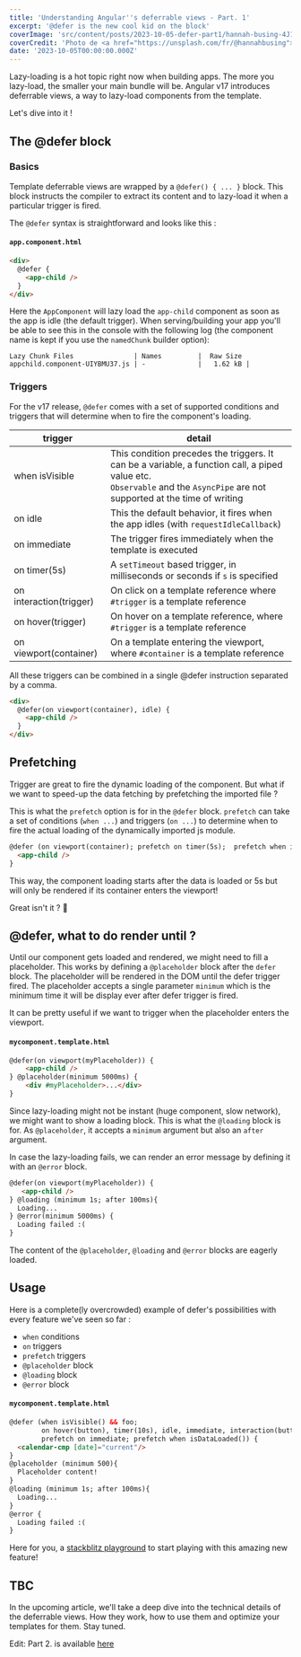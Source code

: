 ```yaml
---
title: 'Understanding Angular''s deferrable views - Part. 1'
excerpt: '@defer is the new cool kid on the block'
coverImage: 'src/content/posts/2023-10-05-defer-part1/hannah-busing-4J16oO4MmXs-unsplash.jpg'
coverCredit: 'Photo de <a href="https://unsplash.com/fr/@hannahbusing">Hannah Busing</a> sur <a href="https://unsplash.com/fr/photos/4J16oO4MmXs">Unsplash</a>'
date: '2023-10-05T00:00:00.000Z'
---
```


Lazy-loading is a hot topic right now when building apps. The more you lazy-load, the smaller your main bundle will be. Angular v17 introduces deferrable views, a way to lazy-load components from the template.

Let's dive into it !

## The @defer block

### Basics

Template deferrable views are wrapped by a `@defer() { ... }` block. This block instructs the compiler to extract its content and to lazy-load it when a particular trigger is fired.

The `@defer` syntax is straightforward and looks like this :

#### **`app.component.html`**

```html
<div>
  @defer {
    <app-child />
  }
</div>
```

Here the `AppComponent` will lazy load the `app-child` component as soon as the app is idle (the default trigger).
When serving/building your app you'll be able to see this in the console with the following log (the
component name is kept if you use the `namedChunk` builder option):

```text
Lazy Chunk Files               | Names         |  Raw Size
appchild.component-UIYBMU37.js | -             |   1.62 kB |
```

### Triggers

For the v17 release, `@defer` comes with a set of supported conditions and triggers that will determine when to fire the component's loading.

| trigger                 | detail                                                                                                                                                                         |
| ----------------------- | ------------------------------------------------------------------------------------------------------------------------------------------------------------------------------ |
| when isVisible          | This condition precedes the triggers. It can be a variable, a function call, a piped value etc. <br> `Observable` and the `AsyncPipe` are not supported at the time of writing |
| on idle                 | This the default behavior, it fires when the app idles (with `requestIdleCallback`)                                                                                            |
| on immediate            | The trigger fires immediately when the template is executed                                                                                                                    |
| on timer(5s)            | A `setTimeout` based trigger, in milliseconds or seconds if `s` is specified                                                                                                   |
| on interaction(trigger) | On click on a template reference where `#trigger` is a template reference                                                                                                      |
| on hover(trigger)       | On hover on a template reference, where `#trigger` is a template reference                                                                                                     |
| on viewport(container)  | On a template entering the viewport, where `#container` is a template reference                                                                                                |

All these triggers can be combined in a single @defer instruction separated by a comma.

```html
<div>
  @defer(on viewport(container), idle) {
    <app-child />
  }
</div>
```

## Prefetching

Trigger are great to fire the dynamic loading of the component. But what if we want to speed-up the data fetching by prefetching the imported file ?

This is what the `prefetch` option is for in the `@defer` block.
`prefetch` can take a set of conditions (`when ...`) and triggers (`on ...`) to determine when to fire the actual loading of the dynamically imported js module.  

```html
@defer (on viewport(container); prefetch on timer(5s);  prefetch when isDataLoaded()){
  <app-child />
}
```

This way, the component loading starts after the data is loaded or 5s but will only be rendered if its container enters the viewport!

Great isn't it ? 🚀

## @defer, what to do render until ?

Until our component gets loaded and rendered, we might need to fill a placeholder. This works by defining a
`@placeholder` block after the `defer` block. The placeholder will be rendered in the DOM until the defer trigger fired.
The placeholder accepts a single parameter `minimum` which is the minimum time it will be display ever after defer trigger is fired.

It can be pretty useful if we want to trigger when the placeholder enters the viewport.

#### **`mycomponent.template.html`**

```html
@defer(on viewport(myPlaceholder)) {
    <app-child />
} @placeholder(minimum 5000ms) {
    <div #myPlaceholder>...</div>
}
```

Since lazy-loading might not be instant (huge component, slow network), we might want to show a loading block.
This is what the `@loading` block is for. As `@placeholder`, it accepts a `minimum` argument but also an `after` argument.

In case the lazy-loading fails, we can render an error message by defining it with an `@error` block.

```html
@defer(on viewport(myPlaceholder)) {
   <app-child />
} @loading (minimum 1s; after 100ms){
  Loading...
} @error(minimum 5000ms) {
  Loading failed :( 
}
```

<div class="warning">The content of the <code>@placeholder</code>, <code>@loading</code> and <code>@error</code> blocks are eagerly loaded.</div>

## Usage

Here is a complete(ly overcrowded) example of defer's possibilities with every feature we've seen so far :

* `when` conditions
* `on` triggers
* `prefetch` triggers
* `@placeholder` block
* `@loading` block
* `@error` block

#### **`mycomponent.template.html`**

```html
@defer (when isVisible() && foo; 
        on hover(button), timer(10s), idle, immediate, interaction(button), viewport(container); 
        prefetch on immediate; prefetch when isDataLoaded()) {
  <calendar-cmp [date]="current"/>
} 
@placeholder (minimum 500){
  Placeholder content!
}
@loading (minimum 1s; after 100ms){
  Loading...
}
@error {
  Loading failed :( 
}
```

Here for you, a [stackblitz playground](https://stackblitz.com/edit/angular-at?file=src%2Fmain.ts) to start playing with this amazing new feature!

## TBC

In the upcoming article, we'll take a deep dive into the technical details of the deferrable views. How they work, how to use them and optimize your templates for them. Stay tuned.

Edit: Part 2. is available [here](blog/2023-10-08-defer-part2)
